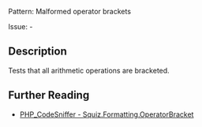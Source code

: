Pattern: Malformed operator brackets

Issue: -

## Description

Tests that all arithmetic operations are bracketed.

## Further Reading

* [PHP_CodeSniffer - Squiz.Formatting.OperatorBracket](https://github.com/squizlabs/PHP_CodeSniffer/blob/master/src/Standards/Squiz/Sniffs/Formatting/OperatorBracketSniff.php)